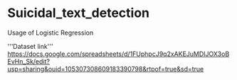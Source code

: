 # Suicidal_text_detection
Usage of Logistic Regression

'''Dataset link'''
https://docs.google.com/spreadsheets/d/1FUphpcJ9q2xAKEJuMDIJOX3oBEvHn_Sk/edit?usp=sharing&ouid=105307308609183390798&rtpof=true&sd=true 
